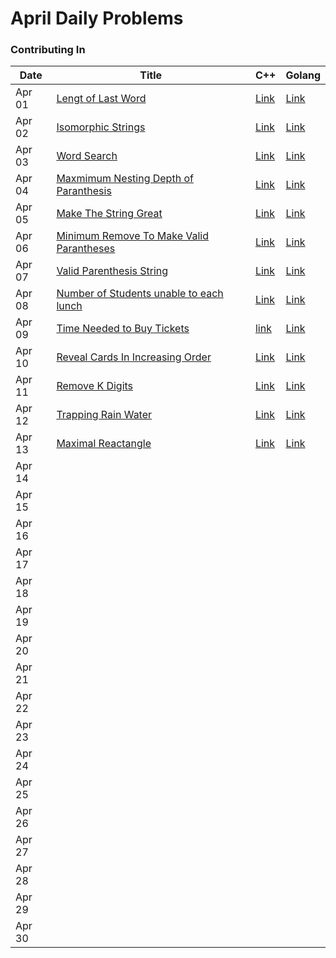 # April Daily Problems

### Contributing In

| Date   | Title  | C++ | Golang |
|--------|--------|-----|------|
| Apr 01 | [Lengt of Last Word](https://leetcode.com/problems/length-of-last-word/)       |[Link](https://github.com/Abiji-2020/Leetcode-2024/tree/main/April/Abiji-2020/C%2B%2B/Length%20of%20Last%20Word%20In%20string)     | [Link](https://github.com/Abiji-2020/Leetcode-2024/tree/main/April/Abiji-2020/Golang%20/Length%20of%20Last%20Word%20In%20string)     |           
| Apr 02 | [Isomorphic Strings](https://leetcode.com/problems/isomorphic-strings/)       | [Link](https://github.com/Abiji-2020/Leetcode-2024/tree/main/April/Abiji-2020/C++/Isomorphic%20Strings)    | [Link](https://github.com/Abiji-2020/Leetcode-2024/tree/main/April/Abiji-2020/Golang%20/Isomorphic%20Strings)     |           
| Apr 03 | [Word Search ](https://leetcode.com/problems/word-search/)       |[Link](https://github.com/Abiji-2020/Leetcode-2024/tree/main/April/Abiji-2020/C%2B%2B/Word%20Search)     |[Link](https://github.com/Abiji-2020/Leetcode-2024/tree/main/April/Abiji-2020/Golang%20/Word%20Search)      |       
| Apr 04 | [Maxmimum Nesting Depth of Paranthesis](https://leetcode.com/problems/maximum-nesting-depth-of-the-parentheses/)        | [Link](https://github.com/Abiji-2020/Leetcode-2024/tree/main/April/Abiji-2020/C++/Maximum%20Nesting%20Depth%20of%20Paranthesis)    | [Link](https://github.com/Abiji-2020/Leetcode-2024/tree/main/April/Abiji-2020/Golang%20/Maximum%20Nesting%20Depth)    |        
| Apr 05 |[Make The String Great](https://leetcode.com/problems/make-the-string-great/)       |[Link](https://github.com/Abiji-2020/Leetcode-2024/tree/main/April/Abiji-2020/C++/Make%20The%20String%20Great)     | [Link](https://github.com/Abiji-2020/Leetcode-2024/tree/main/April/Abiji-2020/Golang%20/Make%20The%20String%20Great)     |         
| Apr 06 | [Minimum Remove To Make Valid Parantheses](https://leetcode.com/problems/minimum-remove-to-make-valid-parentheses/)       |[Link](https://github.com/Abiji-2020/Leetcode-2024/tree/main/April/Abiji-2020/C%2B%2B/Minimum%20Remove%20to%20Make%20Valid%20Paranthesis)     |[Link](https://github.com/Abiji-2020/Leetcode-2024/tree/main/April/Abiji-2020/Golang%20/Minimum%20Remove%20to%20Make%20Valid%20Parantheses)      |           
| Apr 07 | [Valid Parenthesis String](https://leetcode.com/problems/valid-parenthesis-string)       |[Link](https://github.com/Abiji-2020/Leetcode-2024/tree/main/April/Abiji-2020/C++/Valid%20Parenthesis%20String)     | [Link](https://github.com/Abiji-2020/Leetcode-2024/tree/main/April/Abiji-2020/Golang%20/Valid%20Parenthesis%20String)|            |        |      |      |
| Apr 08 | [Number of Students unable to each lunch](https://leetcode.com/problems/number-of-students-unable-to-eat-lunch/)       | [Link](https://github.com/Abiji-2020/Leetcode-2024/tree/main/April/Abiji-2020/C%2B%2B/Number%20of%20Students%20Unable%20to%20eat%20lunch)    |  [Link](https://github.com/Abiji-2020/Leetcode-2024/tree/main/April/Abiji-2020/Golang%20/Number%20of%20Students%20Unable%20to%20eat%20Lunch)    |            |        |      |      |
| Apr 09 | [Time Needed to Buy Tickets](https://leetcode.com/problems/time-needed-to-buy-tickets/)       | [link](https://github.com/Abiji-2020/Leetcode-2024/tree/main/April/Abiji-2020/C++/Time%20Needed%20to%20Buy%20Tickets)    | [Link](https://github.com/Abiji-2020/Leetcode-2024/tree/main/April/Abiji-2020/Golang%20/Time%20Needed%20to%20Buy%20Tickets)     |            |        |      |      |
| Apr 10 |[Reveal Cards In Increasing Order](https://leetcode.com/problems/reveal-cards-in-increasing-order/)        |[Link](https://github.com/Abiji-2020/Leetcode-2024/tree/main/April/Abiji-2020/C%2B%2B/Reveal%20Cards%20in%20Increasing%20order)     | [Link](https://github.com/Abiji-2020/Leetcode-2024/tree/main/April/Abiji-2020/Golang%20/Reveal%20Cards%20In%20Increasing%20Order)     |            |        |      |      |
| Apr 11 |  [Remove K Digits](https://leetcode.com/problems/remove-k-digits/)      | [Link](https://github.com/Abiji-2020/Leetcode-2024/tree/main/April/Abiji-2020/C%2B%2B/Remove%20K%20Digits)    |[Link](https://github.com/Abiji-2020/Leetcode-2024/tree/main/April/Abiji-2020/Golang%20/Remove%20K%20Digits)      |            |        |      |      |
| Apr 12 |[Trapping Rain Water](https://leetcode.com/problems/trapping-rain-water/)        |[Link](https://github.com/Abiji-2020/Leetcode-2024/tree/main/April/Abiji-2020/C%2B%2B/Trapping%20Rain%20Water)     | [Link](https://github.com/Abiji-2020/Leetcode-2024/tree/main/April/Abiji-2020/Golang%20/Trapping%20Rain%20water)     |            |        |      |      |
| Apr 13 | [Maximal Reactangle](https://leetcode.com/problems/maximal-rectangle/submissions/1233176122/)       | [Link](https://github.com/Abiji-2020/Leetcode-2024/tree/main/April/Abiji-2020/C++/Maximal%20Rectangle)    | [Link](https://github.com/Abiji-2020/Leetcode-2024/tree/main/April/Abiji-2020/Golang%20/Maximal%20Rectangle)     |            |        |      |      |
| Apr 14 |        |     |      |            |        |      |      |
| Apr 15 |        |     |      |            |        |      |      |
| Apr 16 |        |     |      |            |        |      |      |
| Apr 17 |        |     |      |            |        |      |      |
| Apr 18 |        |     |      |            |        |      |      |
| Apr 19 |        |     |      |            |        |      |      |
| Apr 20 |        |     |      |            |        |      |      |
| Apr 21 |        |     |      |            |        |      |      |
| Apr 22 |        |     |      |            |        |      |      |
| Apr 23 |        |     |      |            |        |      |      |
| Apr 24 |        |     |      |            |        |      |      |
| Apr 25 |        |     |      |            |        |      |      |
| Apr 26 |        |     |      |            |        |      |      |
| Apr 27 |        |     |      |            |        |      |      |
| Apr 28 |        |     |      |            |        |      |      |
| Apr 29 |        |     |      |            |        |      |      |
| Apr 30 |        |     |      |            |        |      |      |
